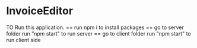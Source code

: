 # InvoiceEditor
TO Run this application.
== run npm i to install packages
== go to server folder run "npm start" to run server
== go to client folder run "npm start" to run client side

